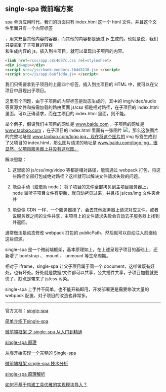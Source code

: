 ## single-spa 微前端方案

spa 单页应用时代，我们的页面只有 index.html 这一个 html 文件，并且这个文件里面只有一个内容标签 <div id="app"></div>，用来充当其他内容的容器，而其他的内容都是通过 js 生成的。也就是说，我们只要拿到了子项目的容器 <div id="app"></div> 和生成内容的 js，插入到主项目，就可以呈现出子项目的内容。

```html
<link href=/css/app.c8c4d97c.css rel=stylesheet>
<div id=app></div>
<script src=/js/chunk-vendors.164d8230.js> </script>
<script src=/js/app.6a6f1dda.js> </script>
```

我们只需要拿到子项目的上面四个标签，插入到主项目的 HTML 中，就可以在父项目中展现出子项目。

这里有个问题，由于子项目的内容标签是动态生成的，其中的 img/video/audio 等资源文件和按需加载的路由页面 js/css 都是相对路径，在子项目的 index.html 里面，可以正确请求，而在主项目的 index.html 里面，则不能。

举个例子，假设我们主项目的网址是 www.baidu.com ，子项目的网址是 www.taobao.com ，在子项目的 index.html 里面有一张图片 <img src="./logo.jpg">，那么这张图片的完整地址是 www.taobao.com/logo.jpg，现在将这个图片的 img 标签生成到了父项目的 index.html，那么图片请求的地址是 www.baidu.com/logo.jpg，很显然，父项目服务器上并没有这张图。

解决思路：

1. 这里面的 js/css/img/video 等都是相对路径，能否通过 webpack 打包，将这些路径全部打包成绝对路径？这样就可以解决文件请求失败的问题。

2. 能否手动（或借助 node ）将子项目的文件全部拷贝到主项目服务器上，node 监听子项目文件有更新，就自动拷贝过来，并且按 js/css/img 文件夹合并

3. 能否像 CDN 一样，一个服务器挂了，会去其他服务器上请求对应文件。或者说服务器之间的文件共享，主项目上的文件请求失败会自动去子服务器上找到并返回。

通常做法是动态修改 webpack 打包的 publicPath，然后就可以自动注入前缀给这些资源。

single-spa 是一个微前端框架，基本原理如上，在上述呈现子项目的基础上，还新增了 bootstrap 、 mount 、 unmount 等生命周期。

相对于 iframe，single-spa 让父子项目属于同一个 document，这样做既有好处，也有坏处。好处就是数据/文件都可以共享，公共插件共享，子项目加载就更快了，缺点是带来了 js/css 污染。

single-spa 上手并不简单，也不能开箱即用，开发部署更是需要修改大量的 webpack 配置，对子项目的改造也非常多。

---


官方文档：[single-spa](https://zh-hans.single-spa.js.org/)

[简单介绍下single-spa](https://zhuanlan.zhihu.com/p/257132753)

[微前端框架 之 single-spa 从入门到精通](https://juejin.cn/post/6862661545592111111)

[single-spa 原理](https://www.jianshu.com/p/8ec10cd85e09)

[从零开始实现一个完整的 Single-spa](https://zhuanlan.zhihu.com/p/386651089)

[微前端框架 single-spa 技术分析](https://www.cnblogs.com/everfind/p/single-spa.html)

[single-spa 原理解析](https://youngjuning.js.org/89f69cf72fa9/)

[如何不基于构建工具优雅的实现模块导入？](https://mp.weixin.qq.com/s?__biz=MzUyNDYxNDAyMg==&mid=2247490833&idx=1&sn=9a74b3bf5d7ec4ef717001e7d3b4355f&chksm=fa2bfdf8cd5c74eeae93f54def7f2a03be65ef37962733072c02b9e9268acb5f5e2366e2a3f5&scene=126&&sessionid=1664519593#rd)
